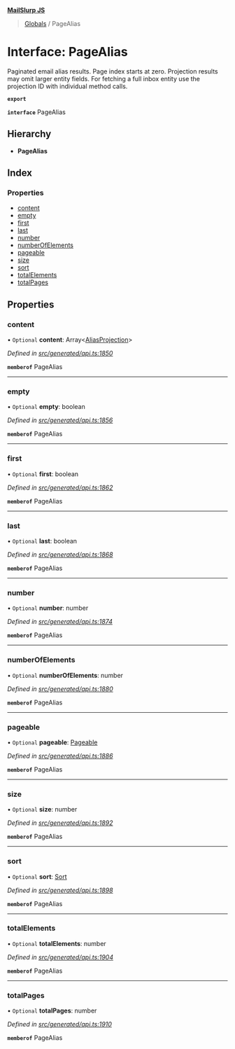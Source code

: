 **[MailSlurp JS](../README.md)**

> [Globals](../README.md) / PageAlias

# Interface: PageAlias

Paginated email alias results. Page index starts at zero. Projection results may omit larger entity fields. For fetching a full inbox entity use the projection ID with individual method calls.

**`export`** 

**`interface`** PageAlias

## Hierarchy

* **PageAlias**

## Index

### Properties

* [content](pagealias.md#content)
* [empty](pagealias.md#empty)
* [first](pagealias.md#first)
* [last](pagealias.md#last)
* [number](pagealias.md#number)
* [numberOfElements](pagealias.md#numberofelements)
* [pageable](pagealias.md#pageable)
* [size](pagealias.md#size)
* [sort](pagealias.md#sort)
* [totalElements](pagealias.md#totalelements)
* [totalPages](pagealias.md#totalpages)

## Properties

### content

• `Optional` **content**: Array\<[AliasProjection](aliasprojection.md)>

*Defined in [src/generated/api.ts:1850](https://github.com/mailslurp/mailslurp-client/blob/8726614/src/generated/api.ts#L1850)*

**`memberof`** PageAlias

___

### empty

• `Optional` **empty**: boolean

*Defined in [src/generated/api.ts:1856](https://github.com/mailslurp/mailslurp-client/blob/8726614/src/generated/api.ts#L1856)*

**`memberof`** PageAlias

___

### first

• `Optional` **first**: boolean

*Defined in [src/generated/api.ts:1862](https://github.com/mailslurp/mailslurp-client/blob/8726614/src/generated/api.ts#L1862)*

**`memberof`** PageAlias

___

### last

• `Optional` **last**: boolean

*Defined in [src/generated/api.ts:1868](https://github.com/mailslurp/mailslurp-client/blob/8726614/src/generated/api.ts#L1868)*

**`memberof`** PageAlias

___

### number

• `Optional` **number**: number

*Defined in [src/generated/api.ts:1874](https://github.com/mailslurp/mailslurp-client/blob/8726614/src/generated/api.ts#L1874)*

**`memberof`** PageAlias

___

### numberOfElements

• `Optional` **numberOfElements**: number

*Defined in [src/generated/api.ts:1880](https://github.com/mailslurp/mailslurp-client/blob/8726614/src/generated/api.ts#L1880)*

**`memberof`** PageAlias

___

### pageable

• `Optional` **pageable**: [Pageable](pageable.md)

*Defined in [src/generated/api.ts:1886](https://github.com/mailslurp/mailslurp-client/blob/8726614/src/generated/api.ts#L1886)*

**`memberof`** PageAlias

___

### size

• `Optional` **size**: number

*Defined in [src/generated/api.ts:1892](https://github.com/mailslurp/mailslurp-client/blob/8726614/src/generated/api.ts#L1892)*

**`memberof`** PageAlias

___

### sort

• `Optional` **sort**: [Sort](sort.md)

*Defined in [src/generated/api.ts:1898](https://github.com/mailslurp/mailslurp-client/blob/8726614/src/generated/api.ts#L1898)*

**`memberof`** PageAlias

___

### totalElements

• `Optional` **totalElements**: number

*Defined in [src/generated/api.ts:1904](https://github.com/mailslurp/mailslurp-client/blob/8726614/src/generated/api.ts#L1904)*

**`memberof`** PageAlias

___

### totalPages

• `Optional` **totalPages**: number

*Defined in [src/generated/api.ts:1910](https://github.com/mailslurp/mailslurp-client/blob/8726614/src/generated/api.ts#L1910)*

**`memberof`** PageAlias
